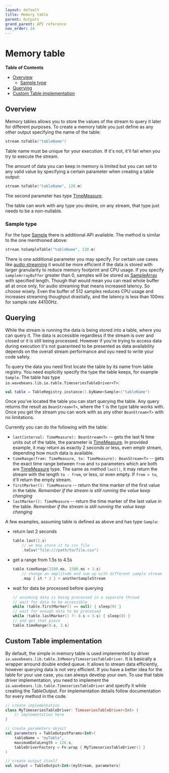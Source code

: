 ```yaml
---
layout: default
title: Memory table
parent: Outputs
grand_parent: API reference
nav_order: 24
---
```

# Memory table

<!-- START doctoc generated TOC please keep comment here to allow auto update -->
<!-- DON'T EDIT THIS SECTION, INSTEAD RE-RUN doctoc TO UPDATE -->
**Table of Contents**

- [Overview](#overview)
  - [Sample type](#sample-type)
- [Querying](#querying)
- [Custom Table implementation](#custom-table-implementation)

<!-- END doctoc generated TOC please keep comment here to allow auto update -->

## Overview

Memory tables allows you to store the values of the stream to query it later for different purposes. To create a memory table you just define as any other output specifying the name of the table:

```kotlin
stream.toTable("tableName")
```

Table name must be unique for your execution. If it's not, it'll fail when you try to execute the stream.

The amount of data you can keep in memory is limited but you can set to any valid value by specifying a certain parameter when creating a table output:

```kotlin
stream.toTable("tableName", 120.m)
```

The second parameter has type [TimeMeasure](../types/time-measure.md).

The table can work with any type you desire, on any stream, that type just needs to be a non-nullable.

### Sample type

For the type [Sample](../readme.md#sample) there is additional API available. The method is similar to the one menthioned above:

```kotlin
stream.toSampleTable("tableName", 120.m)
```

There is one additional parameter you may specify. For certain use cases like [audio streaming](../../http/readme.md#audio-service) it would be more efficient if the data is stored with larger granularity to reduce memory footprint and CPU usage. If you specify `sampleArrayBuffer` greater than 0, samples will be stored as [SampleArray](../readme.md#samplearray) with specified length. Though that would mean you can read whole buffer all at once only, for audio streaming that means increased latency. So choose wisely. Even the buffer of 512 samples reduces CPU usage and increases streaming thoughput drastially, and the latency is less than 100ms for sample rate 44100Hz.

## Querying

While the stream is running the data is being stored into a table, where you can query it. The data is accessible regardless if the stream is over and closed or it is still being processed. However if you're trying to access data during execution it's not guaranteed to be presented as data availability depends on the overall stream performance and oyu need to write your code safely.

To query the data you need first locate the table by its name from table registry. You need explicitly specify the type the table keeps, for example `Sample`. The table has type `io.wavebeans.lib.io.table.TimeseriesTableDriver<T>`:

```kotlin
val table = TableRegistry.instance().byName<Sample>("tableName")
```

Once you've located the table you can start querying the table. Any query returns the result as `BeanStream<T>`, where the `T` is the type table works with. Once you get the stream you can work with as any other `BeanStream<T>` with no limitations.

Currently you can do the following with the table:

* `last(interval: TimeMeasure): BeanStream<T>` -- gets the last N time units out of the table, the parameter is [TimeMeasure](../types/time-measure.md). In provided example, it may return as exactly 2 seconds or less, even emptr stream, depending how much data is available.
* `timeRange(from: TimeMeasure, to: TimeMeasure): BeanStream<T>` -- gets the exact time range between `from` and `to` parameters which are both are [TimeMeasure](../types/time-measure.md) type. The same as method `last()`, it may return the stream with the length `to - from`, or less, or even empty. If `from > to`, it'll return the empty stream.
* `firstMarker(): TimeMeasure` -- return the time marker of the first value in the table. *Remember if the stream is still running the value keep changing*
* `lastMarker(): TimeMeasure` -- return the time marker of the last value in the table. *Remember if the stream is still running the value keep changing*

A few examples, assuming table is defined as above and has type `Sample`:

* return last 2 seconds

    ```kotlin
    table.last(2.s) 
        // we may store it to csv file
        .toCsv("file:///path/to/file.csv")
    ```

* get a range from 1.5s to 4.5s

    ```kotlin
    table.timeRange(1500.ms, 1500.ms + 3.s)
        // change an amplitude and sum up with different sample stream
        .map { it * 2 } + anotherSampleStream 
    ```

* wait for data be processed before querying

    ```kotlin
    // assuming data is being processed in a separate thread
    // wait for data to be accessible
    while (table.firstMarker() == null) { sleep(0) }
    // wait for enough data to be processed
    while (table.lastMarker() ?: 0.s < 3.s) { sleep(0) }
    // and get that piece
    table.timeRange(0.s, 3.s)
    ```
  
## Custom Table implementation

By default, the simple in memory table is used implemented by driver `io.wavebeans.lib.table.InMemoryTimeseriesTableDriver`. It is basically a wrapper arround double ended queue. It allows to stream data efficiently, however querying data is not very efficient. If you have a better idea for the table for your use case, you can always develop your own. To use that table driver implementation, you need to implement the `io.wavebeans.lib.table.TimeseriesTableDriver` and specify it while creating the TableOutput. For implementation details follow documentation for every method in the code.

```kotlin
// create implementation
class MyTimeseriesTableDriver: TimeseriesTableDriver<Int> {
    // implementation here
}

// create parameters object
val parameters = TableOutputParams<Int>(
    tableName = "myTable", 
    maximumDataLength = 120.s,
    tableDriverFactory = Fn.wrap { MyTimeseriesTableDriver() } 
)

// create output itself
val output = TableOutput<Int>(myStream, parameters)
```